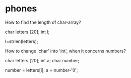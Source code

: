 # phones
How to find the length of char-array?

char letters [20];
int l;

l=strlen(letters);

How to change 'char' into 'int', when it concerns numbers?

char letters [20];
int a;
char number;

number = letters[i];
a = number-'0';

